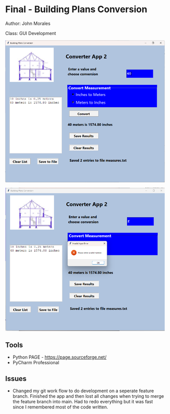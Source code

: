 # Final - Building Plans Conversion

Author: John Morales

Class: GUI Development

![Building Plans Conversion](main_gui.png)

![Error Example](gui_error.png)

## Tools
* Python PAGE - https://page.sourceforge.net/
* PyCharm Professional

## Issues
* Changed my git work flow to do development on a seperate feature branch. Finished the app and then lost all changes when trying to merge the feature branch into main. Had to redo everything but it was fast since I remembered most of the code written.
